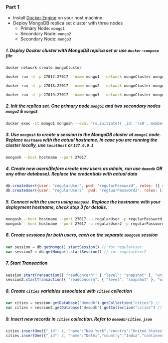 
### Part 1
* Install [Docker Engine](https://docs.docker.com/engine/install/) on your host machine 
* Deploy MongoDB replica set cluster with three nodes
	* Primary Node: `mongo1`
	* Secondary Node: `mongo2`
	* Secondary Node: `mongo3`
##### 1. Deploy Docker cluster with MongoDB replica set or use `docker-compose` file
```bash
docker network create mongoCluster

docker run -d -p 27017:27017 --name mongo1 --network mongoCluster mongo:5 mongod --replSet rs0 --bind_ip localhost,mongo1

docker run -d -p 27018:27017 --name mongo2 --network mongoCluster mongo:5 mongod --replSet rs0 --bind_ip localhost,mongo2

docker run -d -p 27019:27017 --name mongo3 --network mongoCluster mongo:5 mongod --replSet rs0 --bind_ip localhost,mongo3
```

##### 2. Init the replica set. One primary node `mongo1` and two secondary nodes `mongo2` & `mongo3`
```bash
docker exec -it mongo1 mongosh --eval "rs.initiate({ _id: 'rs0', members: [ {_id: 0, host: 'mongo1'}, {_id: 1, host: 'mongo2'}, {_id: 2, host: 'mongo3'} ] })" 
```

##### 3. Use `mongosh` to create a session to the MongoDB cluster at `mongo1` node. Replace `hostname` with the actual hostname. In case you are running the cluster locally, use `localhost` or `127.0.0.1`
```bash
mongosh --host hostname --port 27017
```

##### 4. Create new users(Before create new users as admin, run use `demodb` OR any other database). Replace the credentials with actual data
```javascript
db.createUser({user: "regularUser", pwd: "regularPassword", roles: [{ role: "readWrite", db: "admin" }]})
db.createUser({user: "regularUser2", pwd: "regluarPassword2", roles: [{ role: "readWrite", db: "admin" }]})
```

##### 5. Connect with the users using `mongosh`. Replace the hostname with your deployment hostname, check step 3 for details.
```bash
mongosh --host hostname --port 27017 -u regularUser -p regularPassword --authenticationDatabase admin
mongosh --host hostname --port 27017 -u regularUser2 -p regularPassword2 --authenticationDatabase admin
```

##### 6. Create sessions for both users, each on the separate `mongosh` session
```javascript
var session = db.getMongo().startSession() // for regularUser
var session2 = db.getMongo().startSession() // for regularUser2
```


##### 7. Start Transaction
```javascript
session.startTransaction({ "readConcern": { "level": "snapshot" }, "writeConcern": { "w": "majority" }}) 
session2.startTransaction({ "readConcern": { "level": "snapshot" }, "writeConcern": { "w": "majority" }}) //for regularUser2
```

##### 8. Create `cities` variables associated with `cities` collection
```javascript
var cities = session.getDatabase("demodb").getCollection("cities") // for regularUser
var cities = session2.getDatabase("demodb").getCollection("cities") // for regularUser2
```

##### 9. Insert new records in `cities` collection. Refer to `demodb/cities.json` 
```javascript
cities.insertOne({"_id": 1, "name":"New York","country":"United States","continent":"North America","population":18.819 }) // for regularUser
cities.insertOne({"_id": 2, "name":"Delhi","country":"India","continent":"Asia","population":28.514}) // for regularUser2
```

